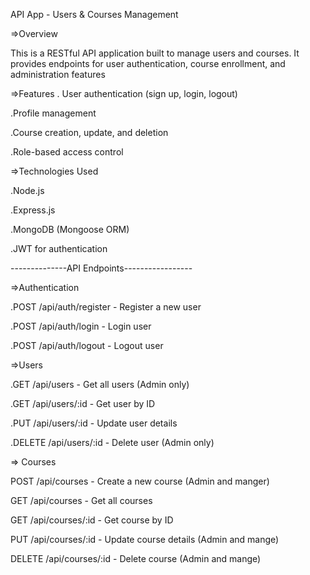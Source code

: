 API App - Users & Courses Management

=>Overview

This is a RESTful API application built to manage users and courses.
It provides endpoints for user authentication, course enrollment, and administration features

=>Features
. User authentication (sign up, login, logout)

.Profile management

.Course creation, update, and deletion

.Role-based access control

=>Technologies Used

.Node.js

.Express.js

.MongoDB (Mongoose ORM)

.JWT for authentication

--------------API Endpoints-----------------

=>Authentication

.POST /api/auth/register - Register a new user

.POST /api/auth/login - Login user

.POST /api/auth/logout - Logout user

=>Users

.GET /api/users - Get all users (Admin only)

.GET /api/users/:id - Get user by ID

.PUT /api/users/:id - Update user details

.DELETE /api/users/:id - Delete user (Admin only)


=> Courses

POST /api/courses - Create a new course (Admin and manger)

GET /api/courses - Get all courses

GET /api/courses/:id - Get course by ID

PUT /api/courses/:id - Update course details (Admin and mange)

DELETE /api/courses/:id - Delete course (Admin and mange)
